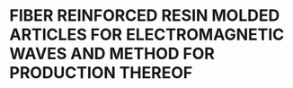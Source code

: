 # FIBER REINFORCED RESIN MOLDED ARTICLES FOR ELECTROMAGNETIC WAVES AND METHOD FOR PRODUCTION THEREOF